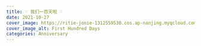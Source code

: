 ```yaml
---
title: ♡ 我们一百天啦 ♡
date: 2021-10-27
cover_image: https://ritie-jonie-1312559530.cos.ap-nanjing.myqcloud.com/posts/20211027-100DaysAnni.png
cover_image_alt: First Hundred Days
categories: Anniversary
---
```


